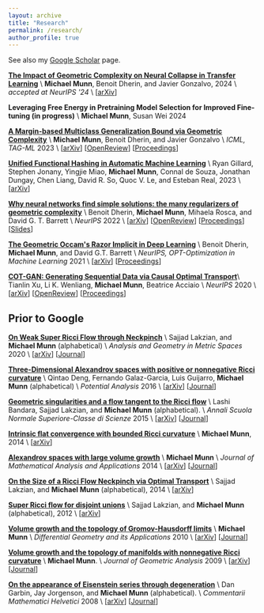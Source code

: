 ```yaml
---
layout: archive
title: "Research"
permalink: /research/
author_profile: true
---
```



See also my [Google Scholar](https://scholar.google.com/citations?user=agHn7jkAAAAJ&hl=en) page.

[**The Impact of Geometric Complexity on Neural Collapse in Transfer Learning**](https://arxiv.org/abs/2405.15706) \\
**Michael Munn**, Benoit Dherin, and Javier Gonzalvo, 2024 \\
*accepted at NeurIPS '24* \\
\[[arXiv](https://arxiv.org/abs/2405.15706)\]

**Leveraging Free Energy in Pretraining Model Selection for Improved Fine-tuning (in progress)** \\
**Michael Munn**, Susan Wei 2024

[**A Margin-based Multiclass Generalization Bound via Geometric Complexity**](https://arxiv.org/abs/2405.18590) \\
**Michael Munn**, Benoit Dherin, and Javier Gonzalvo \\
*ICML, TAG-ML* 2023 \\
\[[arXiv](https://arxiv.org/abs/2405.18590)\]
\[[OpenReview](https://openreview.net/forum?id=fEx3f7YXv1)\]
\[[Proceedings](https://proceedings.mlr.press/v221/munn23a.html)\]

[**Unified Functional Hashing in Automatic Machine Learning**](https://arxiv.org/abs/2302.05433) \\
Ryan Gillard, Stephen Jonany, Yingjie Miao, **Michael Munn**, Connal de Souza, Jonathan Dungay, Chen Liang, David R. So, Quoc V. Le, and Esteban Real, 2023 \\
\[[arXiv](https://arxiv.org/abs/2302.05433)\]

[**Why neural networks find simple solutions: the many regularizers of geometric complexity**](https://arxiv.org/abs/2209.13083) \\
Benoit Dherin, **Michael Munn**, Mihaela Rosca, and David G. T. Barrett \\
*NeurIPS* 2022 \\
\[[arXiv](https://arxiv.org/abs/2209.13083)\]
\[[OpenReview](https://openreview.net/forum?id=-ZPeUAJlkEu)\]
\[[Proceedings](https://proceedings.neurips.cc/paper_files/paper/2022/hash/0ff3502bb29570b219967278db150a50-Abstract-Conference.html)\]
\[[Slides](https://nips.cc/media/neurips-2022/Slides/54458_xKZYv76.pdf)\]


[**The Geometric Occam's Razor Implicit in Deep Learning**](https://arxiv.org/abs/2111.15090) \\
Benoit Dherin, **Michael Munn**, and David G.T. Barrett \\
*NeurIPS, OPT-Optimization in Machine Learning* 2021 \\
\[[arXiv](https://arxiv.org/abs/2111.15090)\]
\[[Proceedings](https://proceedings.mlr.press/v195/zhang23a.html)\]

[**COT-GAN: Generating Sequential Data via Causal Optimal Transport**](https://arxiv.org/abs/2006.08571)\\
Tianlin Xu, Li K. Wenliang, **Michael Munn**, Beatrice Acciaio \\
*NeurIPS* 2020 \\
\[[arXiv](https://arxiv.org/abs/2006.08571)\] 
\[[OpenReview](https://openreview.net/forum?id=MVJi7SdV1mp)\]
\[[Proceedings](https://proceedings.neurips.cc/paper/2020/hash/641d77dd5271fca28764612a028d9c8e-Abstract.html)\]

## Prior to Google

[**On Weak Super Ricci Flow through Neckpinch**](https://arxiv.org/abs/2008.10508) \\
Sajjad Lakzian, and **Michael Munn** (alphabetical) \\
*Analysis and Geometry in Metric Spaces* 2020 \\
\[[arXiv](https://arxiv.org/abs/2008.10508)\] 
\[[Journal](https://www.degruyter.com/document/doi/10.1515/agms-2020-0123/html?lang=en)\] 

[**Three-Dimensional Alexandrov spaces with positive or nonnegative Ricci curvature**](https://arxiv.org/abs/1602.07724) \\
Qintao Deng, Fernando Galaz-Garcia, Luis Guijarro, **Michael Munn** (alphabetical) \\
*Potential Analysis* 2016 \\
\[[arXiv](https://arxiv.org/abs/1602.07724)\]
\[[Journal](https://link.springer.com/article/10.1007/s11118-017-9633-y)\]

[**Geometric singularities and a flow tangent to the Ricci flow**](https://arxiv.org/abs/1505.05035) \\
Lashi Bandara, Sajjad Lakzian, and **Michael Munn** (alphabetical). \\
*Annali Scuola Normale Superiore-Classe di Scienze* 2015 \\
\[[arXiv](https://arxiv.org/abs/1505.05035)\]
\[[Journal](https://journals.sns.it/index.php/annaliscienze/article/view/512)\]

[**Intrinsic flat convergence with bounded Ricci curvature**](https://arxiv.org/abs/1405.3312) \\
**Michael Munn**, 2014 \\
\[[arXiv](https://arxiv.org/abs/1405.3312)\]

[**Alexandrov spaces with large volume growth**](https://arxiv.org/abs/1405.3312) \\
**Michael Munn** \\
*Journal of Mathematical Analysis and Applications* 2014 \\
\[[arXiv](https://arxiv.org/abs/1405.3312)\]
\[[Journal](https://www.sciencedirect.com/science/article/pii/S0022247X14003941)\]

[**On the Size of a Ricci Flow Neckpinch via Optimal Transport**](https://arxiv.org/abs/1404.7086) \\
Sajjad Lakzian, and **Michael Munn** (alphabetical), 2014 \\
\[[arXiv](https://arxiv.org/abs/1404.7086)\]

[**Super Ricci flow for disjoint unions**](https://arxiv.org/abs/1211.2792) \\
Sajjad Lakzian, and **Michael Munn** (alphabetical), 2012 \\
\[[arXiv](https://arxiv.org/abs/1211.2792)\]

[**Volume growth and the topology of Gromov-Hausdorff limits**](https://arxiv.org/abs/1003.5691) \\
**Michael Munn** \\
*Differential Geometry and its Applications* 2010 \\
\[[arXiv](https://arxiv.org/abs/1003.5691)\]
\[[Journal](https://www.sciencedirect.com/science/article/pii/S0926224510000240)\]

[**Volume growth and the topology of manifolds with nonnegative Ricci curvature**](https://arxiv.org/abs/0712.0827) \\
**Michael Munn**. \\
*Journal of Geometric Analysis* 2009 \\
\[[arXiv](https://arxiv.org/abs/0712.0827)\]
\[[Journal](https://link.springer.com/article/10.1007/s12220-010-9125-4)\]

[**On the appearance of Eisenstein series through degeneration**](https://arxiv.org/abs/0801.3492) \\
Dan Garbin, Jay Jorgenson, and **Michael Munn** (alphabetical). \\
*Commentarii Mathematici Helvetici* 2008 \\
\[[arXiv](https://arxiv.org/abs/0801.3492)\]
\[[Journal](https://ems.press/journals/cmh/issues/48)\]







